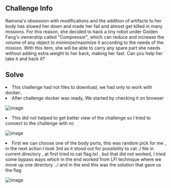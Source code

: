 ## Challenge Info ##
<p>
 Ramona's obsession with modifications and the addition of artifacts to her body has slowed her down and made her fail and almost get killed in many missions. For this reason, she decided to hack a tiny robot under Golden Fang's ownership called "Compressor", which can reduce and increase the volume of any object to minimize/maximize it according to the needs of the mission. With this item, she will be able to carry any spare part she needs without adding extra weight to her back, making her fast. Can you help her take it and hack it?
</p>

## Solve ##

<li>
  This challenge had not files to download, we had only to work with docker..
<li>
  After challenge docker was ready, We started by checking it on browser
 
  ![image](https://user-images.githubusercontent.com/85706972/169377810-54f76968-f3fc-4841-88dd-b84746b249f1.png)

<li>
  This did not helped to get better view of the challenge so I tried to connect to the challenge with nc
 
  ![image](https://user-images.githubusercontent.com/85706972/169378156-53bb66f6-c311-4e67-bfaf-08c11d4dd576.png)

<li>
  First we can choose one of the body ports, this was random pick for me , in the next action I took 3rd as it stood out for possibility to cat ./ file in current directory , at first tried to cat flag.txt , but that did not worked, I tried some bypass ways which in the end worked from LFI technique where we move up one directory ../ and in the end this was the solution that gave us the flag 
  
  ![image](https://user-images.githubusercontent.com/85706972/169378446-77d5c414-1b0b-41dd-99c2-2dad89c4dc1b.png)
